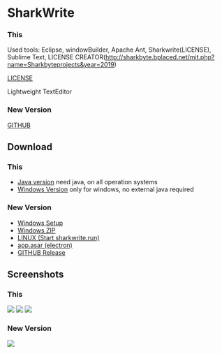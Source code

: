 # SharkWrite

### This

Used tools: Eclipse, windowBuilder, Apache Ant, Sharkwrite(LICENSE), Sublime Text, LICENSE CREATOR(http://sharkbyte.bplaced.net/mit.php?name=Sharkbyteprojects&year=2019)

[LICENSE](http://sharkbyte.bplaced.net/mit.php?name=Sharkbyteprojects&year=2019)

Lightweight TextEditor

### New Version

[GITHUB](https://github.com/Sharkbyteprojects/SharkWrite-new)

## Download

### This

- [Java version](https://github.com/Sharkbyteprojects/SharkWrite/releases/download/3/SharkWrite.jar) need java, on all operation systems
- [Windows Version](https://github.com/FreeSoftwareDevlopment/SharkWrite/releases/download/4/SharkWrite.installer.exe) only for windows, no external java required

### New Version

- [Windows Setup](https://github.com/Sharkbyteprojects/SharkWrite-new/releases/download/1/sharkwrite-setup-win-x64.exe)
- [Windows ZIP](https://github.com/Sharkbyteprojects/SharkWrite-new/releases/download/1/SharkWrite-win32-x64.zip)
- [LINUX (Start sharkwrite.run)](https://github.com/Sharkbyteprojects/SharkWrite-new/releases/download/1/linux-x64.zip)
- [app.asar (electron)](https://github.com/Sharkbyteprojects/SharkWrite-new/releases/download/1/app.asar)
- [GITHUB Release](https://github.com/Sharkbyteprojects/SharkWrite-new/releases/)

## Screenshots

### This

![](https://user-images.githubusercontent.com/40953479/68527540-35698f00-02e8-11ea-8009-3f6c96fdac46.png)
![](https://user-images.githubusercontent.com/40953479/68527594-d9533a80-02e8-11ea-8f9a-d5af0d1514a5.png)
![](https://user-images.githubusercontent.com/40953479/68527606-056ebb80-02e9-11ea-80ae-8dcc96cfd737.PNG)

### New Version

![](https://user-images.githubusercontent.com/40953479/70469948-52050c80-1aca-11ea-821a-73705c75c798.png)
